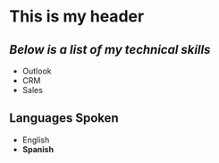 # This is my header
## *Below is a list of my technical skills*
- Outlook
- CRM
- Sales
## Languages Spoken
- English
- **Spanish**
